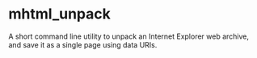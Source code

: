 mhtml_unpack
============

A short command line utility to unpack an Internet Explorer web archive, and save it as a single page using data URIs.